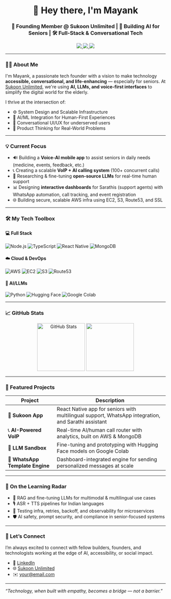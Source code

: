 <!-- Profile Header -->
<h1 align="center">👋 Hey there, I'm Mayank</h1>
<h3 align="center">🚀 Founding Member @ Sukoon Unlimited | 🧓 Building AI for Seniors | 🛠️ Full-Stack & Conversational Tech</h3>

<p align="center">
  <a href="https://linkedin.com/in/mdkacode" target="_blank">
    <img src="https://img.shields.io/badge/LinkedIn-mdkacode-blue?style=for-the-badge&logo=linkedin&logoColor=white"/>
  </a>
  <a href="mailto:your@email.com">
    <img src="https://img.shields.io/badge/Email-Contact_Me-D14836?style=for-the-badge&logo=gmail&logoColor=white"/>
  </a>
  <a href="https://sukoonunlimited.com" target="_blank">
    <img src="https://img.shields.io/badge/SukoonUnlimited-Website-blueviolet?style=for-the-badge"/>
  </a>
</p>

---

### 👨‍💼 About Me

I'm Mayank, a passionate tech founder with a vision to make technology **accessible, conversational, and life-enhancing** — especially for seniors. At [Sukoon Unlimited](https://sukoonunlimited.com), we're using **AI, LLMs, and voice-first interfaces** to simplify the digital world for the elderly.

I thrive at the intersection of:
- ⚙️ System Design and Scalable Infrastructure
- 🤖 AI/ML Integration for Human-First Experiences
- 📱 Conversational UI/UX for underserved users
- 🧠 Product Thinking for Real-World Problems

---

### 💡 Current Focus

- 🔊 Building a **Voice-AI mobile app** to assist seniors in daily needs (medicine, events, feedback, etc.)
- 📞 Creating a scalable **VoIP + AI calling system** (100+ concurrent calls)
- 🧠 Researching & fine-tuning **open-source LLMs** for real-time human support
- 📊 Designing **interactive dashboards** for Sarathis (support agents) with WhatsApp automation, call tracking, and event registration
- 🌐 Building secure, scalable AWS infra using EC2, S3, Route53, and SSL

---

### 🛠️ My Tech Toolbox

#### 💻 Full Stack
![Node.js](https://img.shields.io/badge/Node.js-339933?style=flat-square&logo=nodedotjs&logoColor=white)
![TypeScript](https://img.shields.io/badge/TypeScript-3178C6?style=flat-square&logo=typescript&logoColor=white)
![React Native](https://img.shields.io/badge/React_Native-20232A?style=flat-square&logo=react&logoColor=61DAFB)
![MongoDB](https://img.shields.io/badge/MongoDB-4EA94B?style=flat-square&logo=mongodb&logoColor=white)

#### ☁️ Cloud & DevOps
![AWS](https://img.shields.io/badge/AWS-232F3E?style=flat-square&logo=amazonaws&logoColor=white)
![EC2](https://img.shields.io/badge/EC2-orange?style=flat-square&logo=amazonaws&logoColor=white)
![S3](https://img.shields.io/badge/S3-569A31?style=flat-square&logo=amazon-s3&logoColor=white)
![Route53](https://img.shields.io/badge/Route53-ff9900?style=flat-square&logo=amazonaws&logoColor=white)

#### 🤖 AI/LLMs
![Python](https://img.shields.io/badge/Python-3776AB?style=flat-square&logo=python&logoColor=white)
![Hugging Face](https://img.shields.io/badge/HuggingFace-FCC624?style=flat-square&logo=huggingface&logoColor=black)
![Google Colab](https://img.shields.io/badge/Google_Colab-F9AB00?style=flat-square&logo=googlecolab&logoColor=white)

---

### 📈 GitHub Stats

<p align="center">
  <img src="https://github-readme-stats.vercel.app/api?username=your-github-username&show_icons=true&theme=radical" alt="GitHub Stats" height="150"/>
  <img src="https://github-readme-stats.vercel.app/api/top-langs/?username=your-github-username&layout=compact&theme=radical" height="150"/>
</p>

---

### 📌 Featured Projects

| Project | Description |
|--------|-------------|
| 🧓 **Sukoon App** | React Native app for seniors with multilingual support, WhatsApp integration, and Sarathi assistant |
| 📞 **AI-Powered VoIP** | Real-time AI/human call router with analytics, built on AWS & MongoDB |
| 🧠 **LLM Sandbox** | Fine-tuning and prototyping with Hugging Face models on Google Colab |
| 💬 **WhatsApp Template Engine** | Dashboard-integrated engine for sending personalized messages at scale |

---

### 🌱 On the Learning Radar

- 🔄 RAG and fine-tuning LLMs for multimodal & multilingual use cases
- 🎙️ ASR + TTS pipelines for Indian languages
- 🧪 Testing infra, retries, backoff, and observability for microservices
- 🛡️ AI safety, prompt security, and compliance in senior-focused systems

---

### 🙌 Let’s Connect

I’m always excited to connect with fellow builders, founders, and technologists working at the edge of AI, accessibility, or social impact.

- 💼 [LinkedIn](https://linkedin.com/in/mdkacode)
- 🌐 [Sukoon Unlimited](https://sukoonunlimited.com)
- ✉️ your@email.com

---

_“Technology, when built with empathy, becomes a bridge — not a barrier.”_